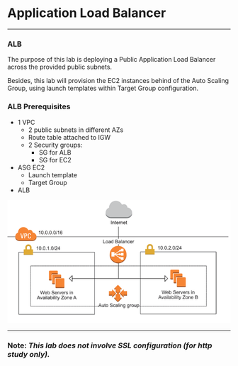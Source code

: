 # Application Load Balancer
---
### ALB

The purpose of this lab is deploying a Public Application Load Balancer across the provided public subnets.

Besides, this lab will provision the EC2 instances behind of the Auto Scaling Group, using launch templates within Target Group configuration.

### ALB Prerequisites

- 1 VPC
  - 2 public subnets in different AZs
  - Route table attached to IGW
  - 2 Security groups:
    - SG for ALB
    - SG for EC2
- ASG EC2
  - Launch template
  - Target Group
- ALB


![ALB](./img/alb_architecture.png)

---

### **Note:** *This lab does not involve SSL configuration (for http study only).*

